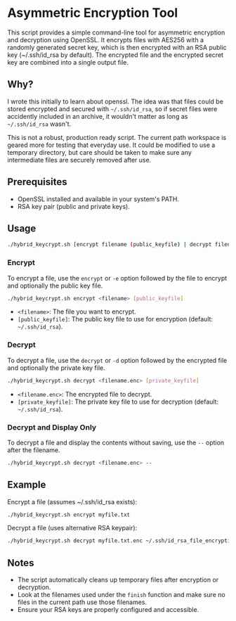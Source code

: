 # Asymmetric Encryption Tool

This script provides a simple command-line tool for asymmetric encryption and decryption using OpenSSL. It encrypts files with AES256 with a randomly generated secret key, which is then encrypted with an RSA public key (~/.ssh/id_rsa by default). The encrypted file and the encrypted secret key are combined into a single output file.

## Why?

I wrote this initially to learn about openssl. The idea was that files could be stored encrypted and secured with `~/.ssh/id_rsa`, so if secret files were accidently included in an archive, it wouldn't matter as long as `~/.ssh/id_rsa` wasn't. 

This is not a robust, production ready script. The current path workspace is geared more for testing that everyday use. It could be modified to use a temporary directory, but care should be taken to make sure any intermediate files are securely removed after use.

## Prerequisites

- OpenSSL installed and available in your system's PATH.
- RSA key pair (public and private keys).

## Usage

```bash
./hybrid_keycrypt.sh [encrypt filename (public_keyfile) | decrypt filename (private_keyfile)]
```

### Encrypt

To encrypt a file, use the `encrypt` or `-e` option followed by the file to encrypt and optionally the public key file.

```bash
./hybrid_keycrypt.sh encrypt <filename> [public_keyfile]
```

- `<filename>`: The file you want to encrypt.
- `[public_keyfile]`: The public key file to use for encryption (default: `~/.ssh/id_rsa`).

### Decrypt

To decrypt a file, use the `decrypt` or `-d` option followed by the encrypted file and optionally the private key file.

```bash
./hybrid_keycrypt.sh decrypt <filename.enc> [private_keyfile]
```

- `<filename.enc>`: The encrypted file to decrypt.
- `[private_keyfile]`: The private key file to use for decryption (default: `~/.ssh/id_rsa`).

### Decrypt and Display Only

To decrypt a file and display the contents without saving, use the `--` option after the filename.

```bash
./hybrid_keycrypt.sh decrypt <filename.enc> --
```

## Example

Encrypt a file (assumes ~/.ssh/id_rsa exists):

```bash
./hybrid_keycrypt.sh encrypt myfile.txt 
```

Decrypt a file (uses alternative RSA keypair):

```bash
./hybrid_keycrypt.sh decrypt myfile.txt.enc ~/.ssh/id_rsa_file_encryption
```

## Notes

- The script automatically cleans up temporary files after encryption or decryption.
- Look at the filenames used under the `finish` function and make sure no files in the current path use those filenames.
- Ensure your RSA keys are properly configured and accessible.
